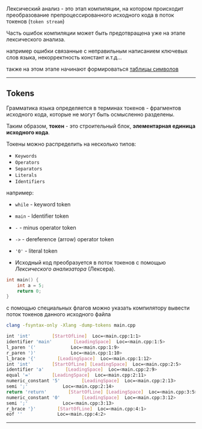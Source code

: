 Лексический анализ - это этап компиляции, на котором происходит преобразование препроцессированного исходного кода в поток токенов (`token stream`)

Часть ошибок компиляции может быть предотвращена уже на этапе лексического анализа.

например ошибки связанные с неправильным написанием ключевых слов языка, некорректность констант и.т.д...

также на этом этапе начинают формироваться [таблицы символов](obsidian://open?vault=notes&file=cs%2Flangs%2FC%2B%2B%2Fbasis%2Fcompile%20time%2Fsymbol%20tables)

---
## Tokens

Грамматика языка определяется в терминах токенов - фрагментов исходного кода, которые не могут быть осмысленно разделены.

Таким образом, **токен** - это строительный блок, **элементарная единица исходного кода**.

Токены можно распределить на несколько типов:

- `Keywords` 
- `Operators`
- `Separators`
- `Literals`
- `Identifiers`

например:

- `while` - keyword token
- `main` - Identifier token
- `-` - minus operator token
- `->` - dereference (arrow) operator token
- `'0'` - literal token


- Исходный код преобразуется в поток токенов с помощью *Лексического анализатора* (Лексера).

``` c++
int main() {
    int a = 5;
    return 0;
}
```

с помощью специальных флагов можно указать компилятору вывести поток токенов данного исходного файла

``` bash
clang -fsyntax-only -Xlang -dump-tokens main.cpp
```

``` bash
int 'int'        [StartOfLine]  Loc=<main.cpp:1:1>
identifier 'main'        [LeadingSpace]  Loc=<main.cpp:1:5>
l_paren '('             Loc=<main.cpp:1:9>
r_paren ')'             Loc=<main.cpp:1:10>
l_brace '{'        [LeadingSpace]  Loc=<main.cpp:1:12>
int 'int'        [StartOfLine] [LeadingSpace]  Loc=<main.cpp:2:5>
identifier 'a'        [LeadingSpace]  Loc=<main.cpp:2:9>
equal '='        [LeadingSpace]  Loc=<main.cpp:2:11>
numeric_constant '5'        [LeadingSpace]  Loc=<main.cpp:2:13>
semi ';'             Loc=<main.cpp:2:14>
return 'return'        [StartOfLine] [LeadingSpace]  Loc=<main.cpp:3:5>
numeric_constant '0'        [LeadingSpace]  Loc=<main.cpp:3:12>
semi ';'             Loc=<main.cpp:3:13>
r_brace '}'        [StartOfLine]  Loc=<main.cpp:4:1>
eof ''             Loc=<main.cpp:4:2>
```

---

